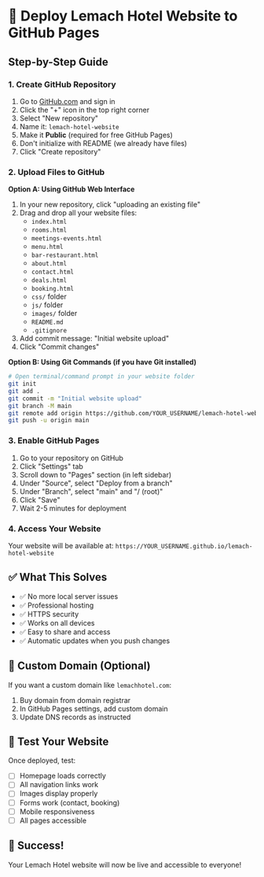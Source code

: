 # 🚀 Deploy Lemach Hotel Website to GitHub Pages

## Step-by-Step Guide

### 1. Create GitHub Repository
1. Go to [GitHub.com](https://github.com) and sign in
2. Click the "+" icon in the top right corner
3. Select "New repository"
4. Name it: `lemach-hotel-website`
5. Make it **Public** (required for free GitHub Pages)
6. Don't initialize with README (we already have files)
7. Click "Create repository"

### 2. Upload Files to GitHub
**Option A: Using GitHub Web Interface**
1. In your new repository, click "uploading an existing file"
2. Drag and drop all your website files:
   - `index.html`
   - `rooms.html`
   - `meetings-events.html`
   - `menu.html`
   - `bar-restaurant.html`
   - `about.html`
   - `contact.html`
   - `deals.html`
   - `booking.html`
   - `css/` folder
   - `js/` folder
   - `images/` folder
   - `README.md`
   - `.gitignore`
3. Add commit message: "Initial website upload"
4. Click "Commit changes"

**Option B: Using Git Commands (if you have Git installed)**
```bash
# Open terminal/command prompt in your website folder
git init
git add .
git commit -m "Initial website upload"
git branch -M main
git remote add origin https://github.com/YOUR_USERNAME/lemach-hotel-website.git
git push -u origin main
```

### 3. Enable GitHub Pages
1. Go to your repository on GitHub
2. Click "Settings" tab
3. Scroll down to "Pages" section (in left sidebar)
4. Under "Source", select "Deploy from a branch"
5. Under "Branch", select "main" and "/ (root)"
6. Click "Save"
7. Wait 2-5 minutes for deployment

### 4. Access Your Website
Your website will be available at:
`https://YOUR_USERNAME.github.io/lemach-hotel-website`

## ✅ What This Solves
- ✅ No more local server issues
- ✅ Professional hosting
- ✅ HTTPS security
- ✅ Works on all devices
- ✅ Easy to share and access
- ✅ Automatic updates when you push changes

## 🔧 Custom Domain (Optional)
If you want a custom domain like `lemachhotel.com`:
1. Buy domain from domain registrar
2. In GitHub Pages settings, add custom domain
3. Update DNS records as instructed

## 📱 Test Your Website
Once deployed, test:
- [ ] Homepage loads correctly
- [ ] All navigation links work
- [ ] Images display properly
- [ ] Forms work (contact, booking)
- [ ] Mobile responsiveness
- [ ] All pages accessible

## 🎉 Success!
Your Lemach Hotel website will now be live and accessible to everyone!
